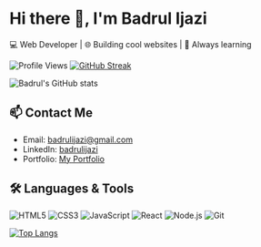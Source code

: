 # Hi there 👋, I'm Badrul Ijazi

💻 Web Developer | 🌐 Building cool websites | 🚀 Always learning
<br/>

![Profile Views](https://komarev.com/ghpvc/?username=D4NG02&label=Profile%20views&color=0e75b6&style=flat)
[![GitHub Streak](https://streak-stats.demolab.com/?user=D4NG02)](https://git.io/streak-stats)

![Badrul's GitHub stats](https://github-readme-stats.vercel.app/api?username=D4NG02&show_icons=true)

## 📫 Contact Me
- Email: badrulijazi@gmail.com
- LinkedIn: [badrulijazi](https://www.linkedin.com/in/badrulijazi/)
- Portfolio: [My Portfolio](https://badrulijazi.com/)


## 🛠️ Languages & Tools
![HTML5](https://img.shields.io/badge/HTML5-E34F26?style=flat&logo=html5&logoColor=white)
![CSS3](https://img.shields.io/badge/CSS3-1572B6?style=flat&logo=css3&logoColor=white)
![JavaScript](https://img.shields.io/badge/JavaScript-F7DF1E?style=flat&logo=javascript&logoColor=black)
![React](https://img.shields.io/badge/React-20232A?style=flat&logo=react&logoColor=61DAFB)
![Node.js](https://img.shields.io/badge/Node.js-339933?style=flat&logo=nodedotjs&logoColor=white)
![Git](https://img.shields.io/badge/Git-F05032?style=flat&logo=git&logoColor=white)

[![Top Langs](https://github-readme-stats.vercel.app/api/top-langs/?username=D4NG02&layout=compact&langs_count=8&theme=default)](https://github.com/anuraghazra/github-readme-stats)
